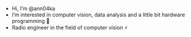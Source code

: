 - Hi, I’m @ann04ka
- I’m interested in computer vision, data analysis and a little bit hardware programming 👀
- Radio engineer in the field of computer vision ⚡ 

<!---
ann04ka/ann04ka is a ✨ special ✨ repository because its `README.md` (this file) appears on your GitHub profile.
You can click the Preview link to take a look at your changes.
--->
